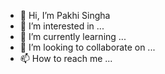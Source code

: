 - 👋 Hi, I’m Pakhi Singha
- 👀 I’m interested in ...
- 🌱 I’m currently learning ...
- 💞️ I’m looking to collaborate on ...
- 📫 How to reach me ...

<!---
Pakhi-Singha/Pakhi-Singha is a ✨ special ✨ repository because its `README.md` (this file) appears on your GitHub profile.
You can click the Preview link to take a look at your changes.
--->
